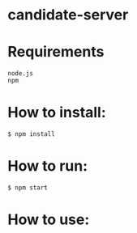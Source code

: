 # candidate-server

# Requirements

    node.js
    npm

# How to install:

    $ npm install

# How to run:

    $ npm start

# How to use:
